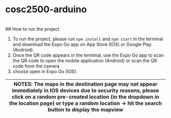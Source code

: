 # cosc2500-arduino
<br />
## How to run the project

1. To run the project, please run `npm install` and `npm start` in the terminal and download the Expo Go app on App Store (IOS) or Google Play (Android). 
2. Once the QR code appears in the terminal, use the Expo Go app to scan the QR code to open the mobile application (Android) or scan the QR code from the camera
3. choose open in Expo Go (IOS).

| NOTES: The maps in the destination page may not appear immediately in IOS devices due to security reasons, please click on a random pre-created location (in the dropdown in the location page) or type a random location -> hit the search button to display the mapview |
| --- |
